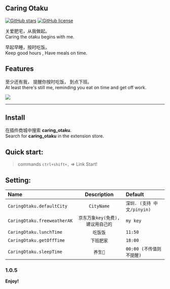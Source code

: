 ## Caring Otaku

[![GitHub stars](https://img.shields.io/github/stars/KaierChou/caring_otaku.svg)](https://github.com/KaierChou/caring_otaku)
[![GitHub license](https://img.shields.io/github/license/KaierChou/caring_otaku.svg)](https://github.com/KaierChou/caring_otaku) 


关爱肥宅，从我做起。  
Caring the otaku begins with me.   

早起早睡，按时吃饭。  
Keep good hours , Have meals on time.

## Features
至少还有我， 提醒你按时吃饭， 到点下班。   
 At least there's still me, reminding you eat on time and get off work.  
  
![](https://i.ibb.co/J3q1hkB/lunch.gif)  


***
## Install
在插件商城中搜索 **caring_otaku**.  
Search for **caring_otaku** in the extension store.

## Quick start:  
> commands  ```ctrl+shift+,``` =>  Link Start!

## Setting:
| Name                        |      Description                |       Default                  |
| :-------------------------- | :-----------------------------: | :----------------------------- |
| `CaringOtaku.defaultCity`   | `CityName`                      |   `深圳. (支持 中文/pinyin)`    |
| `CaringOtaku.freeweatherAK` | `京东万象key(免费), 建议用自己的` |   `my key`                     |
| `CaringOtaku.lunchTime`     | `吃饭饭`                         |  `11:50`                       |
| `CaringOtaku.getOffTime`    | `下班肥家`                       |  `18:00`                       |
| `CaringOtaku.sleepTime`     | `养生🐒`                        |  `00:00 (不传值则不提醒) `       |


### 1.0.5

**Enjoy!**


